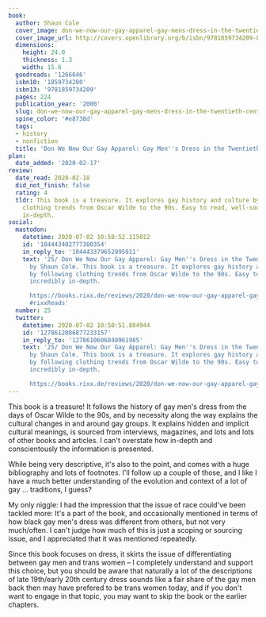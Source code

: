 ```yaml
---
book:
  author: Shaun Cole
  cover_image: don-we-now-our-gay-apparel-gay-mens-dress-in-the-twentieth-century.jpg
  cover_image_url: http://covers.openlibrary.org/b/isbn/9781859734209-L.jpg
  dimensions:
    height: 24.0
    thickness: 1.3
    width: 15.6
  goodreads: '1266646'
  isbn10: '1859734200'
  isbn13: '9781859734209'
  pages: 224
  publication_year: '2000'
  slug: don-we-now-our-gay-apparel-gay-mens-dress-in-the-twentieth-century
  spine_color: '#e8738d'
  tags:
  - history
  - nonfiction
  title: 'Don We Now Our Gay Apparel: Gay Men''s Dress in the Twentieth Century'
plan:
  date_added: '2020-02-17'
review:
  date_read: 2020-02-18
  did_not_finish: false
  rating: 4
  tldr: This book is a treasure. It explores gay history and culture by following
    clothing trends from Oscar Wilde to the 90s. Easy to read, well-sourced, incredibly
    in-depth.
social:
  mastodon:
    datetime: 2020-07-02 10:50:52.115012
    id: '104443402777380354'
    in_reply_to: '104443379652995911'
    text: '25/ Don We Now Our Gay Apparel: Gay Men''s Dress in the Twentieth Century
      by Shaun Cole. This book is a treasure. It explores gay history and culture
      by following clothing trends from Oscar Wilde to the 90s. Easy to read, well-sourced,
      incredibly in-depth.

      https://books.rixx.de/reviews/2020/don-we-now-our-gay-apparel-gay-mens-dress-in-the-twentieth-century/
      #rixxReads'
  number: 25
  twitter:
    datetime: 2020-07-02 10:50:51.804944
    id: '1278612086877233157'
    in_reply_to: '1278610606849961985'
    text: '25/ Don We Now Our Gay Apparel: Gay Men''s Dress in the Twentieth Century
      by Shaun Cole. This book is a treasure. It explores gay history and culture
      by following clothing trends from Oscar Wilde to the 90s. Easy to read, well-sourced,
      incredibly in-depth.

      https://books.rixx.de/reviews/2020/don-we-now-our-gay-apparel-gay-mens-dress-in-the-twentieth-century/'
---
```


This book is a treasure! It follows the history of gay men's dress from the days of Oscar Wilde to the 90s, and by necessity along the way explains the cultural changes in and around gay groups.
It explains hidden and implicit cultural meanings, is sourced from interviews, magazines, and lots and lots of other books and articles. I can't overstate how in-depth and conscientously the information is presented.

While being very descriptive, it's also to the point, and comes with a huge bibliography and lots of footnotes. I'll follow up a couple of those, and I like I have a much better understanding of the evolution and context of a lot of gay … traditions, I guess?

My only niggle: I had the impression that the issue of race could've been tackled more: It's a part of the book, and occasionally mentioned in terms of how black gay men's dress was different from others, but not very much/often. I can't judge how much of this is just a scoping or sourcing issue, and I appreciated that it was mentioned repeatedly.

Since this book focuses on dress, it skirts the issue of differentiating between gay men and trans women – I completely understand and support this choice, but you should be aware that naturally a lot of the descriptions of late 19th/early 20th century dress sounds like a fair share of the gay men back then may have prefered to be trans women today, and if you don't want to engage in that topic, you may want to skip the book or the earlier chapters.
